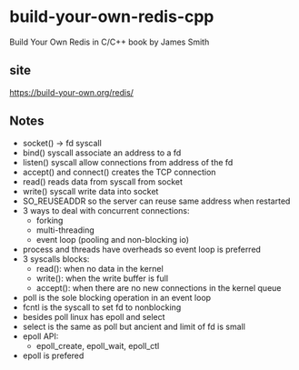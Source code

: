 # build-your-own-redis-cpp

Build Your Own Redis in C/C++ book
by James Smith

## site

https://build-your-own.org/redis/

## Notes

- socket() -> fd syscall
- bind() syscall associate an address to a fd
- listen() syscall allow connections from address of the fd
- accept() and connect() creates the TCP connection
- read() reads data from syscall from socket
- write() syscall write data into socket
- SO_REUSEADDR so the server can reuse same address when restarted
- 3 ways to deal with concurrent connections:
	- forking
	- multi-threading
	- event loop (pooling and non-blocking io)
- process and threads have overheads so event loop is preferred
- 3 syscalls blocks:
	- read(): when no data in the kernel
	- write(): when the write buffer is full
	- accept(): when there are no new connections in the kernel queue
- poll is the sole blocking operation in an event loop
- fcntl is the syscall to set fd to nonblocking
- besides poll linux has epoll and select
- select is the same as poll but ancient and limit of fd is small
- epoll API:
	- epoll_create, epoll_wait, epoll_ctl
- epoll is prefered